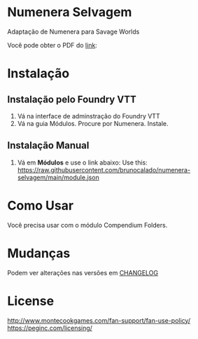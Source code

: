 # Numenera Selvagem
Adaptação de Numenera para Savage Worlds

Você pode obter o PDF do [link](https://cartaselvagem.com/material/75/numenera):

# Instalação

## Instalação pelo Foundry VTT
1. Vá na interface de adminstração do Foundry VTT
2. Vá na guia Módulos. Procure por Numenera. Instale.

## Instalação Manual
1. Vá em **Módulos** e use o link abaixo: 
Use this: https://raw.githubusercontent.com/brunocalado/numenera-selvagem/main/module.json

# Como Usar
Você precisa usar com o módulo Compendium Folders.

# Mudanças
Podem ver alterações nas versões em [CHANGELOG](CHANGELOG.md)

# License
http://www.montecookgames.com/fan-support/fan-use-policy/
https://peginc.com/licensing/